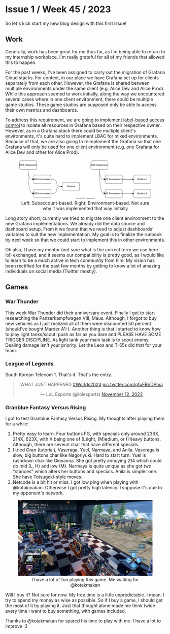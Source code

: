 # Issue 1 / Week 45 / 2023

So let's kick start my new blog design with this first issue!

## Work

Generally, work has been great for me thus far, as I'm being able to return to my internship
workplace. I'm really grateful for all of my friends that allowed this to happen.

For the past weeks, I've been assigned to carry out the migration of Grafana Cloud stacks. For
context, in our place we have Grafana set up for clients separately from each other. However, the
Grafana is shared between multiple environments under the same client (e.g. Alice Dev and Alice
Prod). While this approach seemed to work initially, along the way we encountered several cases
where in one client environment, there could be multiple game studios. These game studios are
supposed only be able to access their own metrics and dashboards.

To address
this requirement, we are going to implement [label-based access
control](https://grafana.com/docs/enterprise-metrics/latest/tenant-management/lbac/) to isolate all
resources in Grafana based on their respective owner. However, as in a Grafana stack there could be
multiple client's environments, it's quite hard to implement LBAC for mixed environments. Because of
that, we are also going to reimplement the Grafana so that one Grafana will only be used for one
client environment (e.g. one Grafana for Alice Dev and other for Alice Prod).

<!-- ![Diagram of Grafana stack comparison](./assets/grafana.drawio.svg) -->
<!-- <center> -->
<!--   Left: Grafana subaccount-based Right: Grafana environment-based -->
<!-- </center> -->

<figure>
    <img src="./assets/grafana.drawio.svg"
         alt="Diagram of Grafana stack comparison">
    <center>
      <figcaption>
        Left: Subaccount-based. Right: Environment-based. Not sure why it was implemented that way initially
      </figcaption>
    </center>
</figure>

Long story short, currently we tried to migrate one client environment to the new Grafana
implementations. We already did the data source and dashboard setup. From it we found that we need
to adjust dashboards' variables to suit the new implementation. My goal is to finalize the runbook
by next week so that we could start to implement this in other environments.

Oh also, I have my mentor (not sure what is the correct term we use here lol) exchanged, and it
seems our compatibility is pretty good, as I would like to learn to be a much active in tech
community from him. My vision has been rectified for the past few months by getting to know a lot of
amazing individuals on social media (Twitter mostly).

<!-- It *shouldn't* be our team but it is us that pushed this requirement lol -->

## Games

### War Thunder

This week War Thunder did their anniversary event. Finally I got to start researching the Panzerkampfwagen VIII, Maus. Although, I forgot to buy new vehicles as I just realized all of them were discounted 50 percent (should've bought Marder A1-). Another thing is that I started to know how to play light tanks/scout: push as far as you dare and PLEASE HAVE SOME TRIGGER DISCIPLINE. As light tank your main task is to scout enemy. Dealing damage isn't your priority. Let the Leos and T-55s did that for your team.

### League of Legends

South Korean Telecom 1. That's it. That's the entry.

<center>
  <blockquote class="twitter-tweet"><p lang="en" dir="ltr">WHAT JUST HAPPENED <a href="https://twitter.com/hashtag/Worlds2023?src=hash&amp;ref_src=twsrc%5Etfw">#Worlds2023</a> <a href="https://t.co/pfuFBnDPma">pic.twitter.com/pfuFBnDPma</a></p>&mdash; LoL Esports (@lolesports) <a href="https://twitter.com/lolesports/status/1723649549489799244?ref_src=twsrc%5Etfw">November 12, 2023</a></blockquote> <script async src="https://platform.twitter.com/widgets.js" charset="utf-8"></script>
</center>

<!-- <video> -->
<!--   <source src="https://fxtwitter.com/lolesports/status/1723649549489799244.mp4" type="video/mp4" -->
<!-- </video> -->
<!-- https://fxtwitter.com/lolesports/status/1723649549489799244 -->

### Granblue Fantasy Versus Rising

I got to test Granblue Fantasy Versus Rising. My thoughts after playing them for a while:

1. Pretty easy to learn. Four buttons FG, with specials only around 236X, 214X, 623X, with X being
   one of (L)ight, (M)edium, or (H)eavy buttons. Although, there are several char that have different
   specials.
2. I tried Gran (tutorial), Vaseraga, Yuel, Narmaya, and Anila. Vaseraga is slow, big buttons char like
   Nagoriyuki. Hard to start turn. Yuel is rushdown char like Giovanna. She got pretty annoying 214
   which could do mid (L, H) and low (M). Narmaya is quite unique as she got two "stances" which
   alters her buttons and specials. Anila is simpler one. She have Totsugeki-style moves.
3. Netcode is a bit hit or miss. I got low ping when playing with @kotakmakan. Otherwise I got
   pretty high latency. I suppose it's due to my opponent's network.

<figure>
    <img src="./assets/GBVSR-Win64-Shipping_rOsBHoAARo.jpg"
         alt="Me waiting my friend in Granblue Fantasy Versus Rising">
    <center>
      <figcaption>I have a lot of fun playing this game. Me waiting for @kotakmakan</figcaption>
    </center>
</figure>

Will I buy it? Not sure for now. My free time is a little unpredictable. I mean, I try to spend my
money as wise as possible. So if I buy a game, I should get the most of it by playing it. Just
that thought alone made me think twice every time I want to buy something, with games included.

Thanks to @kotakmakan for spared his time to play with me. I have a lot to improve :3
